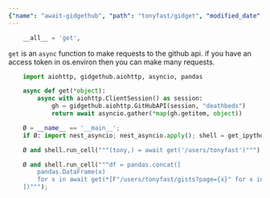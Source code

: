 ```yaml
---
{"name": "await-gidgethub", "path": "tonyfast/gidget", "modified_date": "October 14, 2019"}
---
```

```python
    __all__ = 'get',
```

`get` is an `async` function to make requests to the github api.  if you have an access token in os.environ then you can make many requests.


```python
    import aiohttp, gidgethub.aiohttp, asyncio, pandas
```


```python
    async def get(*object):
        async with aiohttp.ClientSession() as session:
            gh = gidgethub.aiohttp.GitHubAPI(session, "deathbeds")
            return await asyncio.gather(*map(gh.getitem, object))
```


```python
    Ø = __name__ == '__main__'; 
    if Ø: import nest_asyncio; nest_asyncio.apply(); shell = get_ipython(); 
```


```python
    Ø and shell.run_cell("""(tony,) = await get('/users/tonyfast')""");
```


```python
    Ø and shell.run_cell("""df = pandas.concat([
        pandas.DataFrame(x)
        for x in await get(*[F"/users/tonyfast/gists?page={x}" for x in range(1, min(3, tony['public_gists']//30 + 1))])
    ])""");
```
